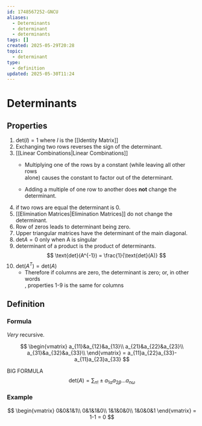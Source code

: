 ```yaml
---
id: 1748567252-GNCU
aliases:
  - Determinants
  - determinant
  - determinants
tags: []
created: 2025-05-29T20:28
topic:
  - determinant
type:
  - definition
updated: 2025-05-30T11:24
---
```


# Determinants

## Properties

1. $\text{det}(I)=1$ where $I$ is the [[Identity Matrix]]
2. Exchanging two rows reverses the sign of the determinant.
3. [[Linear Combinations|Linear Combinations]]
    - Multiplying one of the rows by a constant (while leaving all other rows\
    alone) causes the constant to factor out of the determinant.

    - Adding a multiple of one row to another does **not** change the determinant.
4. if two rows are equal the determinant is 0.
5. [[Elimination Matrices|Elimination Matrices]] do not change the determinant.
6. Row of zeros leads to determinant being zero.
7. Upper triangular matrices have the determinant of the main diagonal.
8. $\text{det}A=0$ only when A is singular
9. determinant of a product is the product of determinants.
    $$
    \text{det}(A^{-1}) = \frac{1}{\text{det}(A)}
    $$
10. $\text{det}(A^T) = \text{det}(A)$
    - Therefore if columns are zero, the determinant is zero; or, in other words\
    , properties 1-9 is the same for columns

## Definition

### Formula

*Very* recursive.

$$
\begin{vmatrix}
a_{11}&a_{12}&a_{13}\\
a_{21}&a_{22}&a_{23}\\
a_{31}&a_{32}&a_{33}\\
\end{vmatrix} = a_{11}a_{22}a_{33}-a_{11}a_{23}a_{33}
$$

BIG FORMULA
$$
\text{det}(A) = \sum_{n!} \pm a_{1\alpha} a_{2\beta} \dots a_{n\omega}
$$
### Example

$$
\begin{vmatrix}
0&0&1&1\\
0&1&1&0\\
1&1&0&0\\
1&0&0&1
\end{vmatrix} = 1-1 = 0
$$

